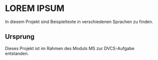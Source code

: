 # LOREM IPSUM
In diesem Projekt sind Beispieltexte in verschiedenen Sprachen zu finden.
## Ursprung
Dieses Projekt ist im Rahmen des Moduls MS zur DVCS-Aufgabe entstanden.
